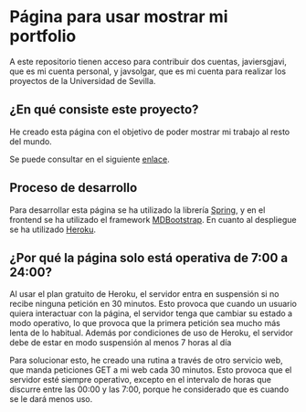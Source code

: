# Página para usar mostrar mi portfolio

A este repositorio tienen acceso para contribuir dos cuentas, javiersgjavi, que es mi cuenta personal, y javsolgar, que es mi cuenta para realizar los proyectos de la Universidad de Sevilla.

## ¿En qué consiste este proyecto?

He creado esta página con el objetivo de poder mostrar mi trabajo al resto del mundo.

Se puede consultar en el siguiente <a href="javiersgjavi.herokuapp.com">enlace</a>.

## Proceso de desarrollo

Para desarrollar esta página se ha utilizado la librería <a href="spring.io">Spring</a>, y en el frontend se ha utilizado el framework <a href="mdbootstrap.com">MDBootstrap</a>. En cuanto al despliegue se ha utilizado <a href="heroku.com/platform#">Heroku</a>.

## ¿Por qué la página solo está operativa de 7:00 a 24:00?

Al usar el plan gratuito de Heroku, el servidor entra en suspensión si no recibe ninguna petición en 30 minutos. Esto provoca que cuando un usuario quiera interactuar con la página, el servidor tenga que cambiar su estado a modo operativo, lo que provoca que la primera petición sea mucho más lenta de lo habitual. Además por condiciones de uso de Heroku, el servidor debe de estar en modo suspensión al menos 7 horas al día

Para solucionar esto, he creado una rutina a través de otro servicio web, que manda peticiones GET a mi web cada 30 minutos. Esto provoca que el servidor esté siempre operativo, excepto en el intervalo de horas que discurre entre las 00:00 y las 7:00, porque he considerado que es cuando se le dará menos uso.
